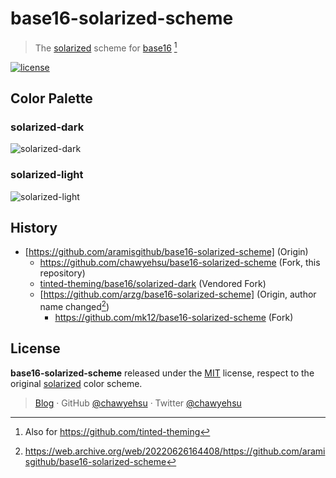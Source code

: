 # base16-solarized-scheme

> The [solarized] scheme for [base16] [^1]

[![license][license-badge]](LICENSE)

## Color Palette

### solarized-dark

![solarized-dark](preview-solarized-dark.png)

### solarized-light

![solarized-light](preview-solarized-light.png)

## History

- [https://github.com/aramisgithub/base16-solarized-scheme] (Origin)
  - https://github.com/chawyehsu/base16-solarized-scheme (Fork, this repository)
  - [tinted-theming/base16/solarized-dark] (Vendored Fork)
  - [https://github.com/arzg/base16-solarized-scheme] (Origin, author name changed[^2])
    - https://github.com/mk12/base16-solarized-scheme (Fork)

## License

**base16-solarized-scheme** released under the [MIT](LICENSE) license, respect to the original [solarized] color scheme.

> [Blog](https://chawyehsu.com) · GitHub [@chawyehsu](https://github.com/chawyehsu) · Twitter [@chawyehsu](https://twitter.com/chawyehsu)


[solarized]: https://ethanschoonover.com/solarized/
[base16]: https://github.com/chriskempson/base16
[license-badge]: https://img.shields.io/github/license/chawyehsu/base16-solarized-scheme?style=flat&logo=spdx&logoColor=657b83&colorA=002B36&colorB=FDF6E3
[https://github.com/aramisgithub/base16-solarized-scheme]: https://web.archive.org/web/20180627191516/https://github.com/aramisgithub/base16-solarized-scheme
[https://github.com/arzg/base16-solarized-scheme]: https://web.archive.org/web/20220626164412/https://github.com/arzg/base16-solarized-scheme
[tinted-theming/base16/solarized-dark]: https://github.com/tinted-theming/schemes/blob/spec-0.11/base16/solarized-dark.yaml

[^1]: Also for https://github.com/tinted-theming
[^2]: https://web.archive.org/web/20220626164408/https://github.com/aramisgithub/base16-solarized-scheme
